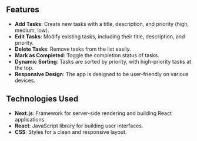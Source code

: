 ## Features

- **Add Tasks**: Create new tasks with a title, description, and priority (high, medium, low).
- **Edit Tasks**: Modify existing tasks, including their title, description, and priority.
- **Delete Tasks**: Remove tasks from the list easily.
- **Mark as Completed**: Toggle the completion status of tasks.
- **Dynamic Sorting**: Tasks are sorted by priority, with high-priority tasks at the top.
- **Responsive Design**: The app is designed to be user-friendly on various devices.

## Technologies Used

- **Next.js**: Framework for server-side rendering and building React applications.
- **React**: JavaScript library for building user interfaces.
- **CSS**: Styles for a clean and responsive layout.